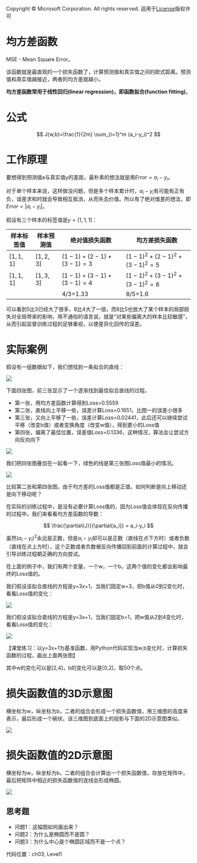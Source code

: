 Copyright © Microsoft Corporation. All rights reserved.
  适用于[License](https://github.com/Microsoft/ai-edu/blob/master/LICENSE.md)版权许可

# 均方差函数
    
MSE - Mean Square Error。

该函数就是最直观的一个损失函数了，计算预测值和真实值之间的欧式距离。预测值和真实值越接近，两者的均方差就越小。
  
**均方差函数常用于线性回归(linear regression)，即函数拟合(function fitting)**。

# 公式

$$
J(w,b)=\frac{1}{2m} \sum_{i=1}^m (a_i-y_i)^2
$$

# 工作原理

要想得到预测值a与真实值y的差距，最朴素的想法就是用$Error=a_i-y_i$。

对于单个样本来说，这样做没问题，但是多个样本累计时，$a_i-y_i$有可能有正有负，误差求和时就会导致相互抵消，从而失去价值。所以有了绝对值差的想法，即$Error=|a_i-y_i|$。

假设有三个样本的标签值是$y=[1,1,1]$：

|样本标签值|样本预测值|绝对值损失函数|均方差损失函数|
|------|------|------|------|
|$[1,1,1]$|$[1,2,3]$|$(1-1)+(2-1)+(3-1)=3$|$(1-1)^2+(2-1)^2+(3-1)^2=5$|
|$[1,1,1]$|$[1,3,3]$|$(1-1)+(3-1)+(3-1)=4$|$(1-1)^2+(3-1)^2+(3-1)^2=8$|
|||4/3=1.33|8/5=1.6|

可以看到5比3已经大了很多，8比4大了一倍，而8比5也放大了某个样本的局部损失对全局带来的影响，用不通俗的语言说，就是“对某些偏离大的样本比较敏感”，从而引起监督训练过程的足够重视，以便差异化回传的误差。

# 实际案例

假设有一组数据如下，我们想找到一条拟合的直线：

<img src="..\Images\3\mse1.png"/>

下面四张图，前三张显示了一个逐渐找到最佳拟合直线的过程。
- 第一张，用均方差函数计算得到Loss=0.5559
- 第二张，直线向上平移一些，误差计算Loss=0.1651，比图一的误差小很多
- 第三张，又向上平移了一些，误差计算Loss=0.02441，此后还可以继续尝试平移（改变b值）或者变换角度（改变w值），得到更小的Loss值
- 第四张，偏离了最佳位置，误差值Loss=0.1336，这种情况，算法会让尝试方向反向向下

<img src="..\Images\3\mse2.png"/>

我们把四张图叠加在一起看一下，绿色的线是第三张图Loss值最小的情况。

<img src="..\Images\3\mse3.png"/>

比较第二张和第四张图，由于均方差的Loss值都是正值，如何判断是向上移动还是向下移动呢？

在实际的训练过程中，是没有必要计算Loss值的，因为Loss值会体现在反向传播的过程中。我们来看看均方差函数的导数：

$$
\frac{\partial{J}}{\partial{a_i}} = a_i-y_i
$$

虽然$(a_i-y_i)^2$永远是正数，但是$a_i-y_i$却可以是正数（直线在点下方时）或者负数（直线在点上方时），这个正数或者负数被反向传播回到前面的计算过程中，就会引导训练过程朝正确的方向尝试。

在上面的例子中，我们有两个变量，一个w，一个b，这两个值的变化都会影响最终的Loss值的。

我们假设该拟合直线的方程是y=3x+1，当我们固定w=3，把b值从0到2变化时，看看Loss值的变化：

<img src="../Images/3/LossWithB.png"/>

我们假设该拟合直线的方程是y=3x+1，当我们固定b=1，把w值从2到4变化时，看看Loss值的变化：

<img src="../Images/3/LossWithW.png"/>


【课堂练习：以y=3x+1为基准函数，用Python代码实现当w,b变化时，计算损失函数的过程，画出上面两张图】

其中w的变化可以是[2,4]，b的变化可以是[0,2]，取50个点。

# 损失函数值的3D示意图

横坐标为w，纵坐标为b，二者的组合会形成一个损失函数值，用三维图的高度来表示，最后形成一个碗状。该三维图到底面上的投影与下面的2D示意图类似。

<img src="../Images/3/lossfunction3d.png"/>

# 损失函数值的2D示意图

横坐标为w，纵坐标为b，二者的组合会计算出一个损失函数值，存放在矩阵中，最后把矩阵中相近的损失函数值的连线会形成椭圆。

<img src="../Images/3/lossfunction2d.png"/>

## 思考题

- 问题1：这幅图如何画出来？
- 问题2：为什么是椭圆而不是圆？
- 问题3：为什么中心是个椭圆区域而不是一个点？

代码位置：ch03, Level1
